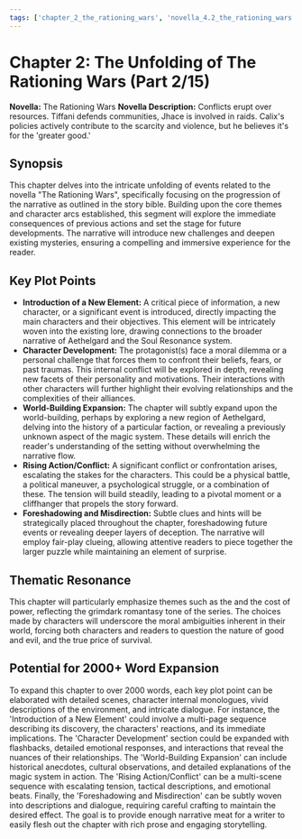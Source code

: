 ```yaml
---
tags: ['chapter_2_the_rationing_wars', 'novella_4.2_the_rationing_wars', 'saga_outline', 'series_4_the_starving_gears___the_cost_of_efficiency']
---
```


# Chapter 2: The Unfolding of The Rationing Wars (Part 2/15)

**Novella:** The Rationing Wars
**Novella Description:** Conflicts erupt over resources. Tiffani defends communities, Jhace is involved in raids. Calix's policies actively contribute to the scarcity and violence, but he believes it's for the 'greater good.'

## Synopsis

This chapter delves into the intricate unfolding of events related to the novella "The Rationing Wars", specifically focusing on the progression of the narrative as outlined in the story bible. Building upon the core themes and character arcs established, this segment will explore the immediate consequences of previous actions and set the stage for future developments. The narrative will introduce new challenges and deepen existing mysteries, ensuring a compelling and immersive experience for the reader.

## Key Plot Points

*   **Introduction of a New Element:** A critical piece of information, a new character, or a significant event is introduced, directly impacting the main characters and their objectives. This element will be intricately woven into the existing lore, drawing connections to the broader narrative of Aethelgard and the Soul Resonance system.
*   **Character Development:** The protagonist(s) face a moral dilemma or a personal challenge that forces them to confront their beliefs, fears, or past traumas. This internal conflict will be explored in depth, revealing new facets of their personality and motivations. Their interactions with other characters will further highlight their evolving relationships and the complexities of their alliances.
*   **World-Building Expansion:** The chapter will subtly expand upon the world-building, perhaps by exploring a new region of Aethelgard, delving into the history of a particular faction, or revealing a previously unknown aspect of the magic system. These details will enrich the reader's understanding of the setting without overwhelming the narrative flow.
*   **Rising Action/Conflict:** A significant conflict or confrontation arises, escalating the stakes for the characters. This could be a physical battle, a political maneuver, a psychological struggle, or a combination of these. The tension will build steadily, leading to a pivotal moment or a cliffhanger that propels the story forward.
*   **Foreshadowing and Misdirection:** Subtle clues and hints will be strategically placed throughout the chapter, foreshadowing future events or revealing deeper layers of deception. The narrative will employ fair-play clueing, allowing attentive readers to piece together the larger puzzle while maintaining an element of surprise.

## Thematic Resonance

This chapter will particularly emphasize themes such as the and the cost of power, reflecting the grimdark romantasy tone of the series. The choices made by characters will underscore the moral ambiguities inherent in their world, forcing both characters and readers to question the nature of good and evil, and the true price of survival.

## Potential for 2000+ Word Expansion

To expand this chapter to over 2000 words, each key plot point can be elaborated with detailed scenes, character internal monologues, vivid descriptions of the environment, and intricate dialogue. For instance, the 'Introduction of a New Element' could involve a multi-page sequence describing its discovery, the characters' reactions, and its immediate implications. The 'Character Development' section could be expanded with flashbacks, detailed emotional responses, and interactions that reveal the nuances of their relationships. The 'World-Building Expansion' can include historical anecdotes, cultural observations, and detailed explanations of the magic system in action. The 'Rising Action/Conflict' can be a multi-scene sequence with escalating tension, tactical descriptions, and emotional beats. Finally, the 'Foreshadowing and Misdirection' can be subtly woven into descriptions and dialogue, requiring careful crafting to maintain the desired effect. The goal is to provide enough narrative meat for a writer to easily flesh out the chapter with rich prose and engaging storytelling.
